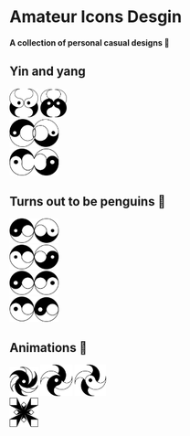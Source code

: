 # Amateur Icons Desgin

#### A collection of personal casual designs :beer:

## Yin and yang

<img src="./Hedwig.png" width="10%">
<img src="./Kabuto.png" width="9%">
<br>
<img src="./PuzzleRing.png" width="17%">
<br>
<img src="./Toucan.png" width="17%">

## Turns out to be penguins :penguin:

<img src="./YinYangInfinity.png" width="17%">
<br>
<img src="./YinYangPenguin.png" width="17%">
<br>
<img src="./PenguinLovers.png" width="17%">
<br>
<img src="./PenguinFriends.png" width="17%">

## Animations :star2:

<img src="./Sharingan.png" width="10%">
<img src="./ShurikenBlack.png" width="11%">
<img src="./ShurikenWhite.png" width="11%">
<br>
<img src="./KaibaCorpIsland.png" width="10%">
